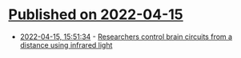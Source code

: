 # [Published on 2022-04-15](index.md)

* [2022-04-15, 15:51:34](https://news.ycombinator.com/item?id=31041612) - [Researchers control brain circuits from a distance using infrared light](https://neuroscience.stanford.edu/news/researchers-control-brain-circuits-distance-using-infrared-light)

